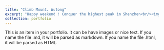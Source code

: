 ```yaml
---
title: "Climb Mount. Wutong"
excerpt: "Happy weekend ! Conquer the highest peak in Shenzhen<br/><img src='/images/climbingWTMout.jpg'>"
collection: portfolio
---
```


This is an item in your portfolio. It can be have images or nice text. If you name the file .md, it will be parsed as markdown. If you name the file .html, it will be parsed as HTML. 
